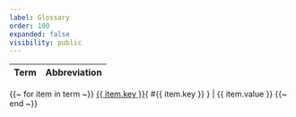 ```yaml
---
label: Glossary
order: 100
expanded: false
visibility: public
---
```


Term   | Abbreviation
---    | ---
{{~ for item in term ~}}
[{{ item.key }}](){ #{{ item.key }} } | {{ item.value }}
{{~ end ~}}
